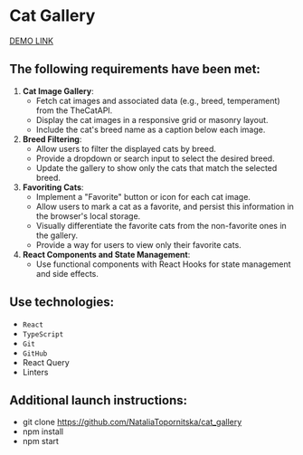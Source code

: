 # Cat Gallery

   [DEMO LINK](https://nataliatopornitska.github.io/cat_gallery/)

## The following requirements have been met:

1. **Cat Image Gallery**:
    - Fetch cat images and associated data (e.g., breed, temperament) from the TheCatAPI.
    - Display the cat images in a responsive grid or masonry layout.
    - Include the cat's breed name as a caption below each image.
2. **Breed Filtering**:
    - Allow users to filter the displayed cats by breed.
    - Provide a dropdown or search input to select the desired breed.
    - Update the gallery to show only the cats that match the selected breed.
3. **Favoriting Cats**:
    - Implement a "Favorite" button or icon for each cat image.
    - Allow users to mark a cat as a favorite, and persist this information in the browser's local storage.
    - Visually differentiate the favorite cats from the non-favorite ones in the gallery.
    - Provide a way for users to view only their favorite cats.
4. **React Components and State Management**:
    - Use functional components with React Hooks for state management and side effects.

## Use technologies:

- `React`
- `TypeScript`
- `Git`
- `GitHub`
- React Query
- Linters

## Additional launch instructions:

- git clone https://github.com/NataliaTopornitska/cat_gallery
- npm install
- npm start
